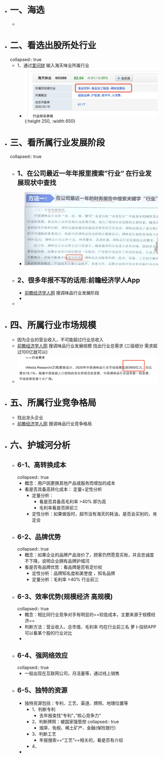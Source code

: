 - # 一、海选
	-
- # 二、看选出股所处行业
  collapsed:: true
	- 1、通过[爱问财](http://www.iwencai.com/)  输入海天味业所属行业
		- ![image.png](../assets/image_1647697524105_0.png){:height 250, :width 650}
- # 三、看所属行业发展阶段
  collapsed:: true
	- ## 1、在公司最近一年年报里搜索”行业“ 在行业发展现状中查找
		- ![image.png](../assets/image_1647697641296_0.png)
	- ## 2、很多年报不写的话用:前瞻经济学人App
		- [前瞻经济学人网](https://www.qianzhan.com/analyst/list/220.html) 搜调味品行业发展阶段
		-
	-
- # 四、所属行业市场规模
	- 因为企业的营业收入，不可能超过行业总收入
	- [前瞻经济学人网](https://www.qianzhan.com/analyst/list/220.html) 搜调味品行业发展规模   找出行业总需求 (三级细分 需求超过100亿就可以)
	- ![image.png](../assets/image_1647698984145_0.png)
- # 五、所属行业竞争格局
	- 找出龙头企业
	- [前瞻经济学人网](https://www.qianzhan.com/analyst/list/220.html) 搜调味品行业竞争格局
- # 六、护城河分析
	- ## 6-1、高转换成本
	  collapsed:: true
		- 概念：用户因更换其他产品或服务而增加的成本
		- 看是否具备高转化成本： 定量+定性分析
			- 定量分析：
				- 看是否具备高毛利率  >40% 即为高
				- 毛利率看是否排前三
			- 定性分析：如果做饭时，超市没有海天的耗油，是否会买别的，肯定会
	- ## 6-2、品牌优势
	  collapsed:: true
		- 概念：如果企业的品牌产品涨价了，顾客仍然愿意买账，并且忠诚度不下降，说明企业拥有品牌护城河
		- 看是否有品牌优势：看品牌是否有定价权
			- 定性分析：品牌知名度和美誉度 ，知名品牌
			- 定量分析：毛利率 >40% 行业前三
	- ## 6-3、效率优势(规模经济 高规模)
	  collapsed:: true
		- 概念：相比同行业竞争对手有明显的==较低成本，主要来源于规模经济==
		- 判断方法：营业收入、总市值、毛利率 均在行业前三名 萝卜投研APP可以看某个股的行业对比
		-
	- ## 6-4、强网络效应
	  collapsed:: true
		- 一般出现在互联网公司，月活量等，通过线上销售
	- ## 6-5、独特的资源
		- 独特资源包括：专利、工艺、渠道、牌照、地理位置等
			- 1、判断专利
				- 去年报查找”专利“，”核心竞争力“
			- 2、判断牌照：被国家强管控
			  collapsed:: true
				- 烟草、免税、稀土矿产、金融(保险银行)
			- 3、判断工艺
				- 年报搜索==“工艺”==相关的，看是否有介绍
			- 4、
		-